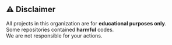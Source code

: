 <!--
SPDX-FileCopyrightText: 2024 The Malware as a Service development team

SPDX-License-Identifier: GPL-3.0-or-later
-->




## :warning: Disclaimer

All projects in this organization are for **educational purposes only**.\
Some repositories contained **harmful** codes.\
We are not responsible for your actions.
